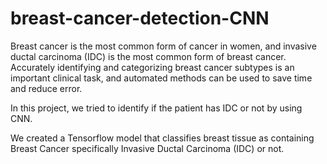 # breast-cancer-detection-CNN

Breast cancer is the most common form of cancer in women, and invasive ductal carcinoma (IDC) is the most common form of breast cancer. Accurately identifying and categorizing breast cancer subtypes is an important clinical task, and automated methods can be used to save time and reduce error.

 In this project, we tried to identify if the patient has IDC or not by using CNN.

We created a Tensorflow model that classifies breast tissue as containing Breast Cancer specifically Invasive Ductal Carcinoma (IDC) or not.
